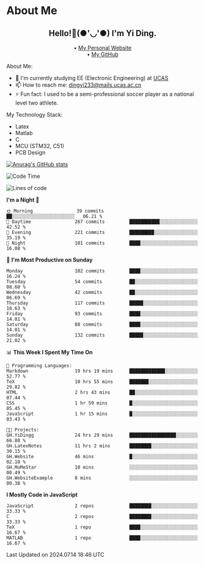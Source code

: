 # About Me

<h2 style="text-align:center;"> Hello!👋(●'◡'●) I'm Yi Ding.</h2>

<div style="text-align:center;">
  • <a href="https://yidingg.github.io/YiDingg">My Personal Website</a><br>
  • <a href="https://github.com/YiDingg">My GitHub</a>
</div>

About Me:
- 🔭 I'm currently studying EE (Electronic Engineering) at [UCAS](https://www.ucas.ac.cn/)
- 📫 How to reach me: dingyi233@mails.ucas.ac.cn
- ⚡ Fun fact: I used to be a semi-professional soccer player as a national level two athlete.

My Technology Stack:
- Latex
- Matlab
- C
- MCU (STM32, C51)
- PCB Design

[![Anurag's GitHub stats](https://github-readme-stats.vercel.app/api?username=YiDingg)](https://github.com/anuraghazra/github-readme-stats)

<!--START_SECTION:waka-->
![Code Time](http://img.shields.io/badge/Code%20Time-173%20hrs%2038%20mins-blue)

![Lines of code](https://img.shields.io/badge/From%20Hello%20World%20I%27ve%20Written-490.3%20thousand%20lines%20of%20code-blue)

**I'm a Night 🦉** 

```text
🌞 Morning                39 commits          ██░░░░░░░░░░░░░░░░░░░░░░░   06.21 % 
🌆 Daytime                267 commits         ███████████░░░░░░░░░░░░░░   42.52 % 
🌃 Evening                221 commits         █████████░░░░░░░░░░░░░░░░   35.19 % 
🌙 Night                  101 commits         ████░░░░░░░░░░░░░░░░░░░░░   16.08 % 
```
📅 **I'm Most Productive on Sunday** 

```text
Monday                   102 commits         ████░░░░░░░░░░░░░░░░░░░░░   16.24 % 
Tuesday                  54 commits          ██░░░░░░░░░░░░░░░░░░░░░░░   08.60 % 
Wednesday                42 commits          ██░░░░░░░░░░░░░░░░░░░░░░░   06.69 % 
Thursday                 117 commits         █████░░░░░░░░░░░░░░░░░░░░   18.63 % 
Friday                   93 commits          ████░░░░░░░░░░░░░░░░░░░░░   14.81 % 
Saturday                 88 commits          ████░░░░░░░░░░░░░░░░░░░░░   14.01 % 
Sunday                   132 commits         █████░░░░░░░░░░░░░░░░░░░░   21.02 % 
```


📊 **This Week I Spent My Time On** 

```text
💬 Programming Languages: 
Markdown                 19 hrs 19 mins      █████████████░░░░░░░░░░░░   52.77 % 
TeX                      10 hrs 55 mins      ███████░░░░░░░░░░░░░░░░░░   29.82 % 
HTML                     2 hrs 43 mins       ██░░░░░░░░░░░░░░░░░░░░░░░   07.44 % 
CSS                      1 hr 59 mins        █░░░░░░░░░░░░░░░░░░░░░░░░   05.45 % 
JavaScript               1 hr 15 mins        █░░░░░░░░░░░░░░░░░░░░░░░░   03.43 % 

🐱‍💻 Projects: 
GH.YiDingg               24 hrs 29 mins      █████████████████░░░░░░░░   66.88 % 
GH.LatexNotes            11 hrs 2 mins       ████████░░░░░░░░░░░░░░░░░   30.15 % 
GH.Website               46 mins             █░░░░░░░░░░░░░░░░░░░░░░░░   02.10 % 
GH.MuMeStar              10 mins             ░░░░░░░░░░░░░░░░░░░░░░░░░   00.49 % 
GH.WebsiteExample        8 mins              ░░░░░░░░░░░░░░░░░░░░░░░░░   00.38 % 
```

**I Mostly Code in JavaScript** 

```text
JavaScript               2 repos             ████████░░░░░░░░░░░░░░░░░   33.33 % 
C                        2 repos             ████████░░░░░░░░░░░░░░░░░   33.33 % 
TeX                      1 repo              ████░░░░░░░░░░░░░░░░░░░░░   16.67 % 
MATLAB                   1 repo              ████░░░░░░░░░░░░░░░░░░░░░   16.67 % 
```




 Last Updated on 2024.07.14 18:46 UTC
<!--END_SECTION:waka-->
